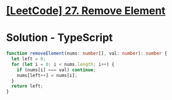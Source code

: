 # [[LeetCode] 27. Remove Element](https://leetcode.com/problems/remove-element/description)

# Solution - TypeScript

```typescript
function removeElement(nums: number[], val: number): number {
  let left = 0;
  for (let i = 0; i < nums.length; i++) {
    if (nums[i] === val) continue;
    nums[left++] = nums[i];
  }
  return left;
}
```
